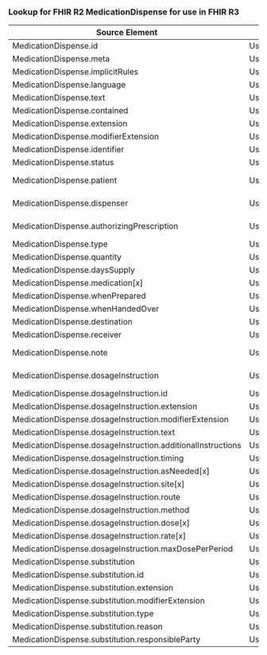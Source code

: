 ### Lookup for FHIR R2 MedicationDispense for use in FHIR R3

| Source Element | Usage | Target |
| -------------- | ----- | ------ |
| MedicationDispense.id | UseElementSameName | MedicationDispense.id |
| MedicationDispense.meta | UseElementSameName | MedicationDispense.meta |
| MedicationDispense.implicitRules | UseElementSameName | MedicationDispense.implicitRules |
| MedicationDispense.language | UseElementSameName | MedicationDispense.language |
| MedicationDispense.text | UseElementSameName | MedicationDispense.text |
| MedicationDispense.contained | UseElementSameName | MedicationDispense.contained |
| MedicationDispense.extension | UseElementSameName | MedicationDispense.extension |
| MedicationDispense.modifierExtension | UseElementSameName | MedicationDispense.modifierExtension |
| MedicationDispense.identifier | UseElementSameName | MedicationDispense.identifier |
| MedicationDispense.status | UseElementSameName | MedicationDispense.status |
| MedicationDispense.patient | UseExtension | http://hl7.org/fhir/1.0/StructureDefinition/extension-MedicationDispense.patient |
| MedicationDispense.dispenser | UseExtension | http://hl7.org/fhir/1.0/StructureDefinition/extension-MedicationDispense.dispenser |
| MedicationDispense.authorizingPrescription | UseExtension | http://hl7.org/fhir/1.0/StructureDefinition/extension-MedicationDispense.authorizingPrescription |
| MedicationDispense.type | UseElementSameName | MedicationDispense.type |
| MedicationDispense.quantity | UseElementSameName | MedicationDispense.quantity |
| MedicationDispense.daysSupply | UseElementSameName | MedicationDispense.daysSupply |
| MedicationDispense.medication[x] | UseElementSameName | MedicationDispense.medication[x] |
| MedicationDispense.whenPrepared | UseElementSameName | MedicationDispense.whenPrepared |
| MedicationDispense.whenHandedOver | UseElementSameName | MedicationDispense.whenHandedOver |
| MedicationDispense.destination | UseElementSameName | MedicationDispense.destination |
| MedicationDispense.receiver | UseElementSameName | MedicationDispense.receiver |
| MedicationDispense.note | UseExtension | http://hl7.org/fhir/1.0/StructureDefinition/extension-MedicationDispense.note |
| MedicationDispense.dosageInstruction | UseExtension | http://hl7.org/fhir/1.0/StructureDefinition/extension-MedicationDispense.dosageInstruction |
| MedicationDispense.dosageInstruction.id | UseExtensionFromAncestor | - |
| MedicationDispense.dosageInstruction.extension | UseExtensionFromAncestor | - |
| MedicationDispense.dosageInstruction.modifierExtension | UseExtensionFromAncestor | - |
| MedicationDispense.dosageInstruction.text | UseExtensionFromAncestor | - |
| MedicationDispense.dosageInstruction.additionalInstructions | UseExtensionFromAncestor | - |
| MedicationDispense.dosageInstruction.timing | UseExtensionFromAncestor | - |
| MedicationDispense.dosageInstruction.asNeeded[x] | UseExtensionFromAncestor | - |
| MedicationDispense.dosageInstruction.site[x] | UseExtensionFromAncestor | - |
| MedicationDispense.dosageInstruction.route | UseExtensionFromAncestor | - |
| MedicationDispense.dosageInstruction.method | UseExtensionFromAncestor | - |
| MedicationDispense.dosageInstruction.dose[x] | UseExtensionFromAncestor | - |
| MedicationDispense.dosageInstruction.rate[x] | UseExtensionFromAncestor | - |
| MedicationDispense.dosageInstruction.maxDosePerPeriod | UseExtensionFromAncestor | - |
| MedicationDispense.substitution | UseElementSameName | MedicationDispense.substitution |
| MedicationDispense.substitution.id | UseElementSameName | MedicationDispense.substitution.id |
| MedicationDispense.substitution.extension | UseElementSameName | MedicationDispense.substitution.extension |
| MedicationDispense.substitution.modifierExtension | UseElementSameName | MedicationDispense.substitution.modifierExtension |
| MedicationDispense.substitution.type | UseElementSameName | MedicationDispense.substitution.type |
| MedicationDispense.substitution.reason | UseElementSameName | MedicationDispense.substitution.reason |
| MedicationDispense.substitution.responsibleParty | UseElementSameName | MedicationDispense.substitution.responsibleParty |
